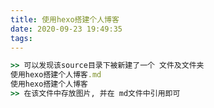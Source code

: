 ```yaml
---
title: 使用hexo搭建个人博客
date: 2020-09-23 19:49:35
tags:
---
```




```ruby
>> 可以发现该source目录下被新建了一个 文件及文件夹
使用hexo搭建个人博客.md
使用hexo搭建个人博客
>> 在该文件中存放图片, 并在 md文件中引用即可
```

